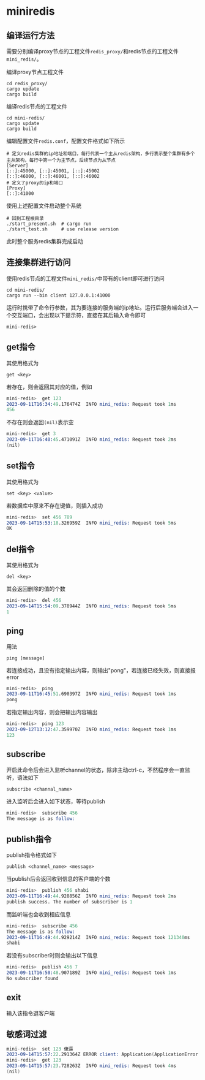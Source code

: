 # miniredis

## 编译运行方法

需要分别编译proxy节点的工程文件`redis_proxy/`和redis节点的工程文件`mini_redis/`。

编译proxy节点工程文件

```shell
cd redis_proxy/
cargo update
cargo build
```

编译redis节点的工程文件

```shell
cd mini-redis/
cargo update
cargo build
```

编辑配置文件`redis.conf`，配置文件格式如下所示

```shell
# 定义redis集群的ip地址和端口，每行代表一个主从redis架构，多行表示整个集群有多个主从架构，每行中第一个为主节点，后续节点为从节点
[Server]
[::]:45000, [::]:45001, [::]:45002
[::]:46000, [::]:46001, [::]:46002
# 定义了proxy的ip和端口
[Proxy]
[::]:41000
```

使用上述配置文件启动整个系统

```shell
# 回到工程根目录
./start_present.sh  # cargo run
./start_test.sh     # use release version
```

此时整个服务redis集群完成启动

## 连接集群进行访问

使用redis节点的工程文件`mini_redis/`中带有的client即可进行访问

```shell
cd mini-redis/
cargo run --bin client 127.0.0.1:41000
```

运行时携带了命令行参数，其为要连接的服务端的ip地址。运行后服务端会进入一个交互端口，会出现以下提示符，直接在其后输入命令即可
```
mini-redis> 
```

## get指令

其使用格式为
```
get <key>
```

若存在，则会返回其对应的值，例如
```s
mini-redis>  get 123
2023-09-11T16:34:49.176474Z  INFO mini_redis: Request took 1ms
456
```

不存在则会返回`(nil)`表示空

```s
mini-redis>  get 3
2023-09-11T16:40:45.471091Z  INFO mini_redis: Request took 2ms
(nil)
```

## set指令

其使用格式为
```
set <key> <value>
```

若数据库中原来不存在键值，则插入成功
```s
mini-redis>  set 456 789
2023-09-14T15:53:18.326959Z  INFO mini_redis: Request took 5ms
OK
```

## del指令

其使用格式为
```
del <key>
```

其会返回删除的值的个数
```s
mini-redis>  del 456
2023-09-14T15:54:09.378944Z  INFO mini_redis: Request took 5ms
1
```

## ping

用法
```
ping [message]
```

若连接成功，且没有指定输出内容，则输出"pong"，若连接已经失效，则直接报error
```s
mini-redis>  ping    
2023-09-11T16:45:51.690397Z  INFO mini_redis: Request took 1ms
pong
```

若指定输出内容，则会把输出内容输出
```s
mini-redis>  ping 123
2023-09-12T13:12:47.359970Z  INFO mini_redis: Request took 1ms
123
```



## subscribe

开启此命令后会进入监听channel的状态，除非主动ctrl-c，不然程序会一直监听，语法如下
```
subscribe <channal_name>
```

进入监听后会进入如下状态，等待publish
```s
mini-redis>  subscribe 456
The message is as follow: 

```

## publish指令

publish指令格式如下
```
publish <channel_name> <message>
```

当publish后会返回收到信息的客户端的个数
```s
mini-redis>  publish 456 shabi
2023-09-11T16:49:44.928856Z  INFO mini_redis: Request took 2ms
publish success. The number of subscriber is 1
```

而监听端也会收到相应信息
```s
mini-redis>  subscribe 456
The message is as follow: 
2023-09-11T16:49:44.929214Z  INFO mini_redis: Request took 121340ms
shabi

```

若没有subscriber时则会输出以下信息
```s
mini-redis>  publish 456 7
2023-09-11T16:50:48.907189Z  INFO mini_redis: Request took 1ms
No subscriber found
```

## exit

输入该指令退客户端

## 敏感词过滤

```s
mini-redis>  set 123 傻逼
2023-09-14T15:57:22.291364Z ERROR client: Application(ApplicationError { kind: ApplicationErrorKind(0), message: "命令中有敏感词'傻逼'" })
mini-redis>  get 123
2023-09-14T15:57:23.728263Z  INFO mini_redis: Request took 4ms
(nil)
```
